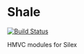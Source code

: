 Shale
=====

[![Build Status](https://travis-ci.org/ShalePHP/HMVC.png?branch=master)](https://travis-ci.org/ShalePHP/HMVC)

HMVC modules for Silex